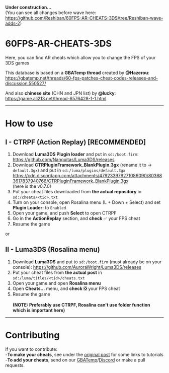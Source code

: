 **Under construction...**<br>
(You can see all changes before wave here:
https://github.com/Reshiban/60FPS-AR-CHEATS-3DS/tree/Reshiban-wave-adds-2)

# 60FPS-AR-CHEATS-3DS
Here, you can find AR cheats which allow you to change the FPS of your 3DS games<br>

This database is based on a **GBATemp thread** created by **@Hazerou**:<br>
https://gbatemp.net/threads/60-fps-patches-cheat-codes-releases-and-discussion.550527/<br>

And also **chinese site** (CHN and JPN list) by **@lucky**:<br>
https://game.ali213.net/thread-6576428-1-1.html<br>

---

# How to use
## I - CTRPF (Action Replay) [RECOMMENDED]
1) Download **Luma3DS Plugin loader** and put in `sd:/boot.firm`:<br>
https://github.com/Nanquitas/Luma3DS/releases<br>
2) Download **CTRPluginFramework_BlankPlugin.3gx** (rename it to -> `default.3gx`) and put in `sd:/luma/plugins/default.3gx`<br>
https://cdn.discordapp.com/attachments/479233979271086090/803683617837940766/CTRPluginFramework_BlankPlugin.3gx<br>(here is the v0.7.0)<br>
3) Put your cheat files downloaded from **the actual repository** in `sd:/cheats/<tid>.txt`<br>
4) Turn on your console, open Rosalina menu (L + Down + Select) and set **Plugin Loader:** to `Enabled`<br>
5) Open your game, and push **Select** to open CTRPF<br>
6) Go in the **ActionReplay** section, and **check** ✅ your FPS cheat
7) Resume the game<br>

or

## II - Luma3DS (Rosalina menu)
1) Download **Luma3DS** and put to `sd:/boot.firm` (must already be on your console):
https://github.com/AuroraWright/Luma3DS/releases<br>
2) Put your cheat files from **the actual post** in `sd:/luma/titles/<tid>/cheats.txt`<br>
3) Open your game and open **Rosalina menu**<br>
4) Open **Cheats...** menu, and **check** ❎ your FPS cheat<br>
5) Resume the game<br><br>
**(NOTE: Preferably use CTRPF, Rosalina can't use folder function which is important here)**

---

# Contributing
If you want to contribute:<br>
-**To make your cheats**, see under the <a href="https://gbatemp.net/threads/60-fps-patches-cheat-codes-releases-and-discussion.550527/#post-8831465">original post</a> for some links to tutorials<br>
-**To add your cheats**, send on our <a href="https://gbatemp.net/threads/60-fps-patches-cheat-codes-releases-and-discussion.550527/">GBATemp</a>/<a href="https://discord.gg/HSFX37b">Discord</a> or make a pull requests.

